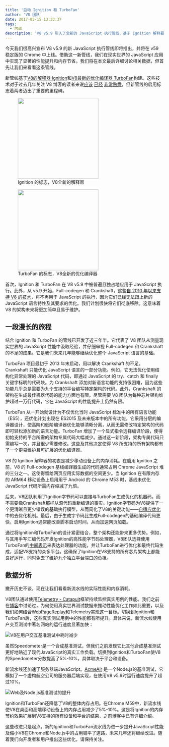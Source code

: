```yaml
---
title: '启动 Ignition 和 TurboFan'
author: 'V8 团队'
date: 2017-05-15 13:33:37
tags:
  - 内部
description: 'V8 v5.9 引入了全新的 JavaScript 执行管线，基于 Ignition 解释器和 TurboFan 优化编译器构建而成。'
---
```

今天我们很高兴宣布 V8 v5.9 的新 JavaScript 执行管线即将推出，并将在 v59 稳定版的 Chrome 中上线。借助这一新管线，我们在现实世界的 JavaScript 应用中实现了显著的性能提升和内存节省。我们将在本文最后详细讨论相关数据，但首先让我们来看看这条管线。 

<!--truncate-->
新管线基于[V8的解释器 Ignition](/docs/ignition)和[V8最新的优化编译器 TurboFan](/docs/turbofan)构建。这些技术对于过去几年关注 V8 博客的读者来说[应该](/blog/turbofan-jit) [已经](/blog/ignition-interpreter) [非常熟悉](/blog/test-the-future)，但新管线的启用标志着两者迈出了重要的里程碑。

<figure>
  <img src="/_img/v8-ignition.svg" width="256" height="256" alt="" loading="lazy"/>
  <figcaption>Ignition 的标志，V8全新的解释器</figcaption>
</figure>

<figure>
  <img src="/_img/v8-turbofan.svg" width="256" height="256" alt="" loading="lazy"/>
  <figcaption>TurboFan 的标志，V8全新的优化编译器</figcaption>
</figure>

首次，Ignition 和 TurboFan 在 V8 v5.9 中被普遍且独占地应用于 JavaScript 执行。此外，从 v5.9 开始，Full-codegen 和 Crankshaft，这些[自 2010 年以来支持 V8 的技术](https://blog.chromium.org/2010/12/new-crankshaft-for-v8.html)，将不再用于 JavaScript 的执行，因为它们已经无法跟上新的 JavaScript 语言特性及其要求的优化。我们计划很快将它们彻底移除。这意味着 V8 的架构未来将更加简单且易于维护。

## 一段漫长的旅程

结合 Ignition 和 TurboFan 的管线已开发了近三年半。它代表了 V8 团队从测量现实世界的 JavaScript 性能中汲取经验，并仔细审视 Full-codegen 和 Crankshaft 的不足的成果。它是我们未来几年能够继续优化整个 JavaScript 语言的基础。

TurboFan 项目最初于 2013 年末启动，用以解决 Crankshaft 的不足。Crankshaft 只能优化 JavaScript 语言的一部分功能。例如，它无法优化使用结构化异常处理的 JavaScript 代码，即通过 JavaScript 的 try、catch 和 finally 关键字标明的代码块。为 Crankshaft 添加对新语言功能的支持很困难，因为这些功能几乎总是需要为九个支持的平台编写特定架构的代码。此外，Crankshaft 的架构在生成最佳机器代码的能力方面也有限。尽管需要 V8 团队为每种芯片架构维护超过一万行代码，它在 JavaScript 的性能提升上仍然有限。

TurboFan 从一开始就设计为不仅优化当时 JavaScript 标准中的所有语言功能（ES5），还优化计划出现在 ES2015 及未来版本中的所有功能。它采用分层的编译器设计，使高阶和低阶编译器优化能够清晰分离，从而无需修改特定架构的代码即可轻松添加新的语言功能。TurboFan 增加了一个显式指令选择编译阶段，使得初始支持的平台所需的架构专属代码大幅减少。通过这一新阶段，架构专属代码只需编写一次，并且很少需要修改。这些及其他决定使得 V8 所支持的所有架构都有了一个更易维护且可扩展的优化编译器。

V8 的 Ignition 解释器的初衷是减少移动设备上的内存消耗。在启用 Ignition 之前，V8 的 Full-codegen 基线编译器生成的代码通常占用 Chrome JavaScript 堆的三分之一。这使得留给网页应用实际数据的空间更少。当 Ignition 在有限内存的 ARM64 移动设备上启用用于 Android 的 Chrome M53 时，基线未优化 JavaScript 代码所需内存缩减了九倍。

后来，V8团队利用了Ignition字节码可以直接与TurboFan生成优化的机器码，而不需要像Crankshaft那样从源代码重新编译的事实。Ignition字节码为V8提供了一个更清晰且更少错误的基础执行模型，从而简化了V8的关键功能——[自适应优化](https://en.wikipedia.org/wiki/Adaptive_optimization)中的去优化机制。最后，由于生成字节码比生成Full-codegen的基础编译代码更快，启用Ignition通常能改善脚本启动时间，从而加速网页加载。

通过将Ignition和TurboFan的设计紧密结合，整个架构还能带来更多优势。例如，与其用手写汇编代码开发Ignition的高性能字节码处理器，V8团队选择使用TurboFan的[中间表示](https://en.wikipedia.org/wiki/Intermediate_representation)来表达处理器的功能，并让TurboFan进行优化和最终代码生成，适配V8支持的众多平台。这确保了Ignition在V8支持的所有芯片架构上都能良好运行，同时免去了维护九个独立平台端口的负担。

## 数据分析

撇开历史不谈，现在让我们看看新流水线的实际性能和内存消耗。

V8团队通过使用[Telemetry - Catapult](https://catapult.gsrc.io/telemetry)框架持续监控真实用例的性能。我们之前在[博客](/blog/real-world-performance)中讨论过，为何使用真实世界测试数据来推动性能优化工作如此重要，以及我们如何结合[WebPageReplay](https://github.com/chromium/web-page-replay)和Telemetry实现这一目标。切换到Ignition和TurboFan后，这些真实测试用例中的性能都有所提升。具体来说，新流水线使用户交互测试中著名网站的运行速度显著加快：

![V8在用户交互基准测试中耗时减少](/_img/launching-ignition-and-turbofan/improvements-per-website.png)

虽然Speedometer是一个合成基准测试，但我们之前发现它比其他合成基准测试更好地贴近了现代JavaScript的真实工作负载。切换到Ignition和TurboFan使V8的Speedometer分数提高了5%-10%，具体取决于平台和设备。

新流水线还加速了服务器端JavaScript。[AcmeAir](https://github.com/acmeair/acmeair-nodejs) 是一个Node.js的基准测试，它模拟了一个虚构航空公司的服务器后端实现，在使用V8 v5.9时运行速度提升了超过10%。

![Web及Node.js基准测试的提升](/_img/launching-ignition-and-turbofan/benchmark-scores.png)

Ignition和TurboFan还降低了V8的整体内存占用。在Chrome M59中，新流水线使V8在桌面和高端移动设备上的内存占用减少了5%-10%。这是将Ignition的内存节约效果扩展到V8支持的所有设备和平台的结果，[之前博客](/blog/ignition-interpreter)中已有详细介绍。

这些改进只是起点。新的Ignition和TurboFan流水线为进一步提升JavaScript性能及缩小V8在Chrome和Node.js中的占用铺平了道路，未来几年还将继续改进。随着我们向开发者和用户推出这些优化，请保持关注。
